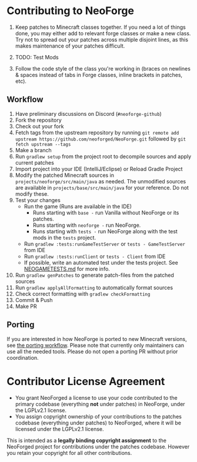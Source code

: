 Contributing to NeoForge
=====================

1) Keep patches to Minecraft classes together. If you need a lot of things done, you may either add to relevant forge classes or make a new class. Try not to spread out your patches across multiple disjoint lines, as this makes maintenance of your patches difficult.

2) TODO: Test Mods

3) Follow the code style of the class you're working in (braces on newlines & spaces instead of tabs in Forge classes, inline brackets in patches, etc).

## Workflow

1. Have preliminary discussions on Discord (`#neoforge-github`)
2. Fork the repository
3. Check out your fork
4. Fetch tags from the upstream repository by running `git remote add upstream https://github.com/neoforged/NeoForge.git` followed by `git fetch upstream --tags`
5. Make a branch
6. Run `gradlew setup` from the project root to decompile sources and apply current patches
7. Import project into your IDE (IntelliJ/Eclipse) or Reload Gradle Project
8. Modify the patched Minecraft sources in `projects/neoforge/src/main/java` as needed. The unmodified sources are available in `projects/base/src/main/java` for your reference. Do not modify these.
9. Test your changes
   - Run the game (Runs are available in the IDE)
     - Runs starting with `base -` run Vanilla without NeoForge or its patches.
     - Runs starting with `neoforge -` run NeoForge.
     - Runs starting with `tests -` run NeoForge along with the test mods in the `tests` project.
   - Run `gradlew :tests:runGameTestServer` or `tests - GameTestServer` from IDE
   - Run `gradlew :tests:runClient` or `tests - Client` from IDE
   - If possible, write an automated test under the tests project. See [NEOGAMETESTS.md](NEOGAMETESTS.md) for more info.
10. Run `gradlew genPatches` to generate patch-files from the patched sources
11. Run `gradlew applyAllFormatting` to automatically format sources
12. Check correct formatting with `gradlew checkFormatting`
13. Commit & Push
14. Make PR

## Porting

If you are interested in how NeoForge is ported to new Minecraft versions, see [the porting workflow][Porting].
Please note that currently  only maintainers can use all the needed tools.
Please do not open a porting PR without prior coordination.

Contributor License Agreement
=============================
- You grant NeoForged a license to use your code contributed to the primary codebase (everything **not** under patches) in NeoForge, under the LGPLv2.1 license.
- You assign copyright ownership of your contributions to the patches codebase (everything under patches) to NeoForged, where it will be licensed under the LGPLv2.1 license.

This is intended as a **legally binding copyright assignment** to the NeoForged project for contributions under the patches codebase. However you retain your copyright for all other contributions.

[Porting]: ../docs/PORTING.md

